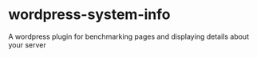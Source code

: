 wordpress-system-info
=====================

A wordpress plugin for benchmarking pages and displaying details about your server